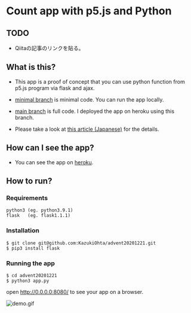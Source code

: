 # Count app with p5.js and Python

## TODO

- Qiitaの記事のリンクを貼る。


## What is this?

- This app is a proof of concept that you can use python function from p5.js program via flask and ajax.

- [minimal branch](https://github.com/KazukiOhta/advent20201221/tree/minimal) is minimal code. You can run the app locally.

- [main branch](https://github.com/KazukiOhta/advent20201221/tree/main) is full code. I deployed the app on heroku using this branch.

- Please take a look at [this article (Japanese)]() for the details.

## How can I see the app?

- You can see the app on [heroku](https://aqueous-refuge-85467.herokuapp.com/).



## How to run?

### Requirements

```
python3 (eg. python3.9.1)
flask   (eg. flask1.1.1)
```

### Installation

```shell
$ git clone git@github.com:KazukiOhta/advent20201221.git
$ pip3 install flask
```

### Running the app

```shell
$ cd advent20201221
$ python3 app.py
```

open http://0.0.0.0:8080/ to see your app on a browser.

![demo.gif](https://qiita-image-store.s3.ap-northeast-1.amazonaws.com/0/145009/f87b64ff-7553-13e5-2ffd-770381a35867.gif)
